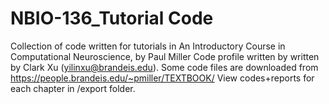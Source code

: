 # NBIO-136_Tutorial Code
Collection of code written for tutorials in  An Introductory Course in Computational Neuroscience, by Paul Miller
Code profile written by written by Clark Xu (yilinxu@brandeis.edu).
Some code files are downloaded from https://people.brandeis.edu/~pmiller/TEXTBOOK/
View codes+reports for each chapter in /export folder.
